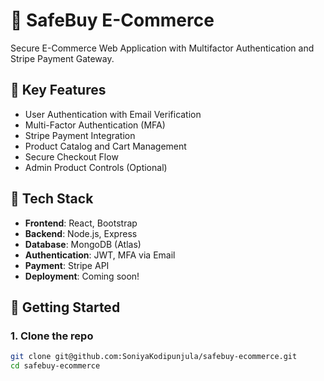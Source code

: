 # 🛒 SafeBuy E-Commerce

Secure E-Commerce Web Application with Multifactor Authentication and Stripe Payment Gateway.

## 🔐 Key Features

- User Authentication with Email Verification
- Multi-Factor Authentication (MFA)
- Stripe Payment Integration
- Product Catalog and Cart Management
- Secure Checkout Flow
- Admin Product Controls (Optional)

## 🧰 Tech Stack

- **Frontend**: React, Bootstrap
- **Backend**: Node.js, Express
- **Database**: MongoDB (Atlas)
- **Authentication**: JWT, MFA via Email
- **Payment**: Stripe API
- **Deployment**: Coming soon!

## 🚀 Getting Started

### 1. Clone the repo

```bash
git clone git@github.com:SoniyaKodipunjula/safebuy-ecommerce.git
cd safebuy-ecommerce
